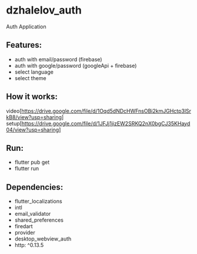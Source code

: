 # dzhalelov_auth

Auth Application

## Features:
- auth with email/password (firebase)
- auth with google/password (googleApi + firebase)
- select language
- select theme

## How it works:
video[https://drive.google.com/file/d/1Oqd5dNDcHWFnsOBi2kmJGHctp3lSrkB8/view?usp=sharing]
setup[https://drive.google.com/file/d/1JFJj1jizEW2SRKQ2nX0bgCJ35KHayd04/view?usp=sharing]

## Run:
- flutter pub get
- flutter run

## Dependencies:
 - flutter_localizations
 - intl
 - email_validator
 - shared_preferences
 - firedart
 - provider
 - desktop_webview_auth
 - http: ^0.13.5
